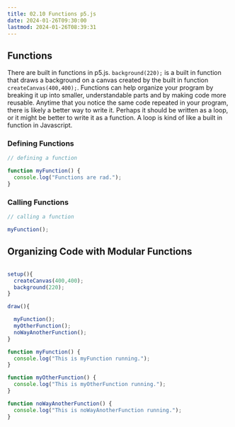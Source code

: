 ```yaml
---
title: 02.10 Functions p5.js
date: 2024-01-26T09:30:00
lastmod: 2024-01-26T08:39:31
---
```


## Functions

There are built in functions in p5.js. `background(220);` is a built in function that draws a background on a canvas created by the built in function `createCanvas(400,400);`. Functions can help organize your program by breaking it up into smaller, understandable parts and by making code more reusable. Anytime that you notice the same code repeated in your program, there is likely a better way to write it. Perhaps it should be written as a loop, or it might be better to write it as a function. A loop is kind of like a built in function in Javascript.

### Defining Functions

```javascript
// defining a function

function myFunction() {
  console.log("Functions are rad.");
}
```

### Calling Functions

```javascript
// calling a function

myFunction();
```

## Organizing Code with Modular Functions

```javascript

setup(){
  createCanvas(400,400);
  background(220);
}

draw(){

  myFunction();
  myOtherFunction();
  noWayAnotherFunction();
}

function myFunction() {
  console.log("This is myFunction running.");
}

function myOtherFunction() {
  console.log("This is myOtherFunction running.");
}

function noWayAnotherFunction() {
  console.log("This is noWayAnotherFunction running.");
}

```
